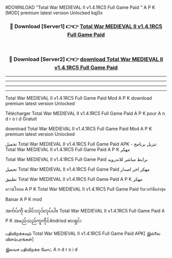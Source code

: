 #DOWNLOAD "Total War MEDIEVAL II v1.4.1RC5 Full Game Paid " A P K [MOD] premium latest version Unlocked kqj0x 



<div align="center">

<h3>🔴 Download [Server1] 👉👉 <a href="https://apkdownload12.web.app/?title=Total War MEDIEVAL II v1.4.1RC5 Full Game Paid ">Total War MEDIEVAL II v1.4.1RC5 Full Game Paid  </a></h3><br>

<h3>🔴 Download [Server2] 👉👉 <a href="https://apkdownload12.web.app/?title=Total War MEDIEVAL II v1.4.1RC5 Full Game Paid ">download Total War MEDIEVAL II v1.4.1RC5 Full Game Paid  </a></h3>
</div>


----------------------------------------------------------

----------------------------------------------------------

----------------------------------------------------------

----------------------------------------------------------


Total War MEDIEVAL II v1.4.1RC5 Full Game Paid  Mod A P K download premium latest version Unlocked

Télécharger  Total War MEDIEVAL II v1.4.1RC5 Full Game Paid  A P K pour A n d r o i d Gratuit

download Total War MEDIEVAL II v1.4.1RC5 Full Game Paid  Mod A P K premium latest version Unlocked

تحميل Total War MEDIEVAL II v1.4.1RC5 Full Game Paid  APK - تنزيل برنامج Total War MEDIEVAL II v1.4.1RC5 Full Game Paid  A P K مهكر

Total War MEDIEVAL II v1.4.1RC5 Full Game Paid  برابط مباشر للاندرويد

تحميل Total War MEDIEVAL II v1.4.1RC5 Full Game Paid  مهكر اخر اصدار

تطبيق Total War MEDIEVAL II v1.4.1RC5 Full Game Paid  A P K مهكر

ดาวน์โหลด A P K Total War MEDIEVAL II v1.4.1RC5 Full Game Paid  รับเวอร์ชันล่าสุด

Baixar A P K mod

အက်ပ်ကို ဒေါင်းလုဒ်လုပ်ပါ။ Total War MEDIEVAL II v1.4.1RC5 Full Game Paid  A P K အမည်သည်ကူကိုင်Andriod ဗားရှင်း

பதிவிறக்கவும் Total War MEDIEVAL II v1.4.1RC5 Full Game Paid  APK[ இல்லை விளம்பரங்கள்] 
 
இலவச பதிவிறக்க மோட் A n d r o i d



